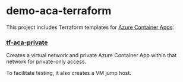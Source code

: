 # demo-aca-terraform

This project includes Terraform templates for [Azure Container Apps](https://learn.microsoft.com/en-us/azure/container-apps/overview):

### [tf-aca-private](/tf-aca-private/)

Creates a virtual network and private Azure Container App within that network for private-only access.

To facilitate testing, it also creates a VM jump host.